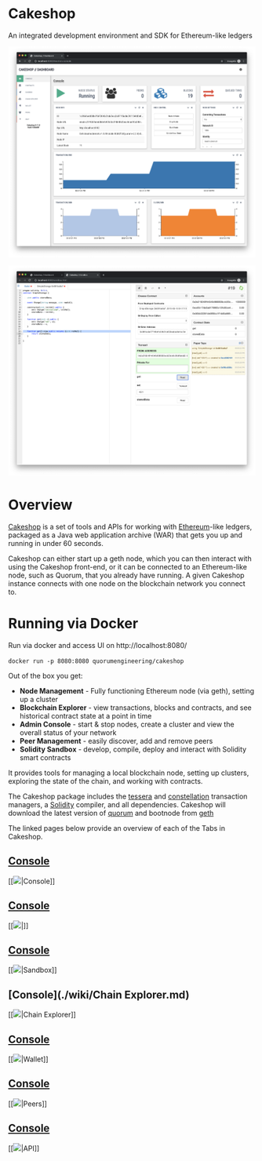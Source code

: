 # Cakeshop

An integrated development environment and SDK for Ethereum-like ledgers

![screenshot](images/console.png "screenshot")

![screenshot](images/sandbox.png "sandbox screenshot")

Overview
========

[Cakeshop](https://github.com/jpmorganchase/cakeshop) is a set of tools
and APIs for working with [Ethereum](https://ethereum.org/)-like
ledgers, packaged as a Java web application archive (WAR) that gets you
up and running in under 60 seconds.

Cakeshop can either start up a geth node, which you can then interact
with using the Cakeshop front-end, or it can be connected to an
Ethereum-like node, such as Quorum, that you already have running. A
given Cakeshop instance connects with one node on the blockchain network
you connect to.

# Running via Docker

Run via docker and access UI on http://localhost:8080/

`docker run -p 8080:8080 quorumengineering/cakeshop`

Out of the box you get:

-   **Node Management** - Fully functioning Ethereum node (via geth),
    setting up a cluster
-   **Blockchain Explorer** - view transactions, blocks and contracts,
    and see historical contract state at a point in time
-   **Admin Console** - start & stop nodes, create a cluster and view
    the overall status of your network
-   **Peer Management** - easily discover, add and remove peers
-   **Solidity Sandbox** - develop, compile, deploy and interact with
    Solidity smart contracts

It provides tools for managing a local blockchain node, setting up
clusters, exploring the state of the chain, and working with contracts.

The Cakeshop package includes the
[tessera](https://github.com/jpmorganchase/tessera) and
[constellation](https://github.com/jpmorganchase/constellation)
transaction managers, a
[Solidity](https://solidity.readthedocs.org/en/latest/) compiler, and
all dependencies. Cakeshop will download the latest version of
[quorum](https://github.com/jpmorganchase/quorum) and bootnode from
[geth](https://github.com/ethereum/go-ethereum)



The linked pages below  provide an overview of each of the Tabs in Cakeshop.  

## [Console](./wiki/Console.md)
[[<img src=https://github.com/jpmorganchase/cakeshop-docs/blob/master/images/consoleTab-btn-out.PNG>|Console]]
## [Console](./wiki/Contracts.md)
[[<img src=https://github.com/jpmorganchase/cakeshop-docs/blob/master/images/contractsTab-btn-out.PNG>|]]
## [Console](./wiki/Sandbox.md)
[[<img src=https://github.com/jpmorganchase/cakeshop-docs/blob/master/images/sandboxTab-btn-out.PNG>|Sandbox]]
## [Console](./wiki/Chain Explorer.md)
[[<img src=https://github.com/jpmorganchase/cakeshop-docs/blob/master/images/explorerTab-btn-out.PNG>|Chain Explorer]]
## [Console](./wiki/Wallet.md)
[[<img src=https://github.com/jpmorganchase/cakeshop-docs/blob/master/images/walletTab-btn-out.PNG>|Wallet]]
## [Console](./wiki/Peers.md)
[[<img src=https://github.com/jpmorganchase/cakeshop-docs/blob/master/images/peersTab-btn-out.PNG>|Peers]]
## [Console](./wiki/API.md)
[[<img src=https://github.com/jpmorganchase/cakeshop-docs/blob/master/images/apiTab-btn-out.PNG>|API]]